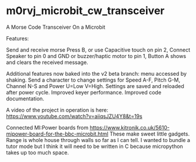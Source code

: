 # m0rvj_microbit_cw_transceiver
A Morse Code Transceiver On a Microbit

Features:

Send and receive morse Press B, or use Capacitive touch on pin 2,
Connect Speaker to pin 0 and GND or buzzer/haptic motor to pin 1,
Button A shows and clears the received message.

Additional features now baked into the v2 beta branch:
menu accessed by shaking.
Send a character to change settings for Speed A-F, Pitch G-M, Channel N-S and Power U=Low V=High.
Settings are saved and reloaded after power cycle.
Improved keyer performance.
Improved code documentation.

A video of the project in operation is here: https://www.youtube.com/watch?v=aiiqsJZU4Y8&t=19s

Connected MI:Power boards from  https://www.kitronik.co.uk/5610-mipower-board-for-the-bbc-microbit.html These make sweet little gadgets. Range is whole house through walls so far as I can tell. I wanted to bundle a tutor mode but I think it will need to be written in C because micropython takes up too much space.
